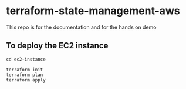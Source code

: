# terraform-state-management-aws
 This repo is for the documentation and for the hands on demo

## To deploy the EC2 instance 

```
cd ec2-instance
```
```
terraform init
terraform plan
terraform apply
```